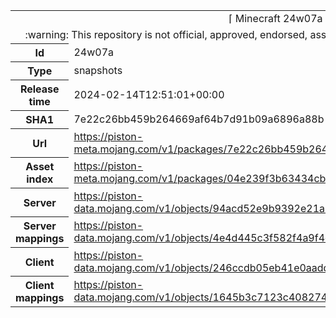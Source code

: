 <html><table>
<tr><td colspan="2" align="center"><img width="0" height="0"><br/>⌈ Minecraft 24w07a ⌋<br/><img width="0" height="0"></td></tr>
<tr><td colspan="2" align="center"><img width="0" height="0"><br/>
:warning: This repository is not official, approved, endorsed, associated or connected with Mojang :warning:
<br/><img width="0" height="0"></td></tr>
<tr><th>Id</th><td>24w07a</td></tr>
<tr><th>Type</th><td>snapshots</td></tr>
<tr><th>Release time</th><td>2024-02-14T12:51:01+00:00</td></tr>
<tr><th>SHA1</th><td>7e22c26bb459b264669af64b7d91b09a6896a88b</td></tr>
<tr><th>Url</th><td><a href="https://piston-meta.mojang.com/v1/packages/7e22c26bb459b264669af64b7d91b09a6896a88b/24w07a.json">https://piston-meta.mojang.com/v1/packages/7e22c26bb459b264669af64b7d91b09a6896a88b/24w07a.json</a></td></tr>
<tr><th>Asset index</th><td><a href="https://piston-meta.mojang.com/v1/packages/04e239f3b63434cb68ee3c9222f91e6887d04649/13.json">https://piston-meta.mojang.com/v1/packages/04e239f3b63434cb68ee3c9222f91e6887d04649/13.json</a></td></tr>
<tr><th>Server</th><td><a href="https://piston-data.mojang.com/v1/objects/94acd52e9b9392e21a06231bdc4f8f0cd6ccb2af/server.jar">https://piston-data.mojang.com/v1/objects/94acd52e9b9392e21a06231bdc4f8f0cd6ccb2af/server.jar</a></td></tr>
<tr><th>Server mappings</th><td><a href="https://piston-data.mojang.com/v1/objects/4e4d445c3f582f4a9f4c96ca7d9920f2b0def795/server.txt">https://piston-data.mojang.com/v1/objects/4e4d445c3f582f4a9f4c96ca7d9920f2b0def795/server.txt</a></td></tr>
<tr><th>Client</th><td><a href="https://piston-data.mojang.com/v1/objects/246ccdb05eb41e0aadd6d77c04a88552a6bf3d8a/client.jar">https://piston-data.mojang.com/v1/objects/246ccdb05eb41e0aadd6d77c04a88552a6bf3d8a/client.jar</a></td></tr>
<tr><th>Client mappings</th><td><a href="https://piston-data.mojang.com/v1/objects/1645b3c7123c408274584b3279b7c1d559f2fcad/client.txt">https://piston-data.mojang.com/v1/objects/1645b3c7123c408274584b3279b7c1d559f2fcad/client.txt</a></td></tr>
</table></html>